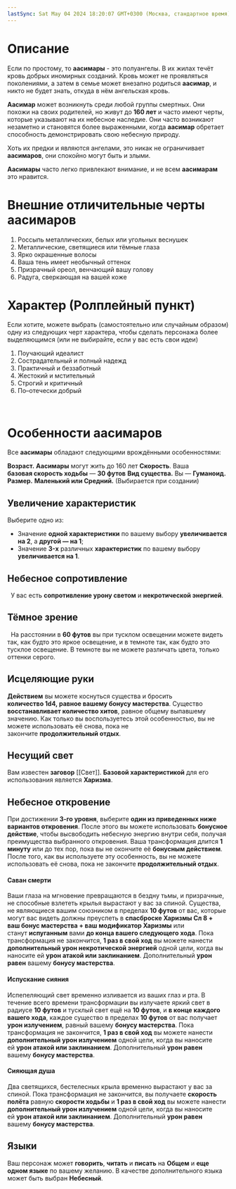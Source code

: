 ```yaml
---
lastSync: Sat May 04 2024 18:20:07 GMT+0300 (Москва, стандартное время)
---
```

# Описание

Если по простому, то **аасимары** - это полуангелы. В их жилах течёт кровь добрых иномирных созданий. Кровь может не проявляться поколениями, а затем в семье может внезапно родиться **аасимар**, и никто не будет знать, откуда в нём ангельская кровь.

**Аасимар** может возникнуть среди любой группы смертных. Они похожи на своих родителей, но живут до **160 лет** и часто имеют черты, которые указывают на их небесное наследие. Они часто возникают незаметно и становятся более выраженными, когда **аасимар** обретает способность демонстрировать свою небесную природу.

Хоть их предки и являются ангелами, это никак не ограничивает **аасимаров**, они спокойно могут быть и злыми.

**Аасимары** часто легко привлекают внимание, и не всем **аасимарам** это нравится.

# Внешние отличительные черты аасимаров

1. Россыпь металлических, белых или угольных веснушек
2. Металлические, светящиеся или тёмные глаза
3. Ярко окрашенные волосы
4. Ваша тень имеет необычный оттенок
5. Призрачный ореол, венчающий вашу голову
6. Радуга, сверкающая на вашей коже

# Характер (Ролплейный пункт)

Если хотите, можете выбрать (самостоятельно или случайным образом) одну из следующих черт характера, чтобы сделать персонажа более выделяющимся (или не выбирайте, если у вас есть свои идеи)

1. Поучающий идеалист
2. Сострадательный и полный надежд
3. Практичный и беззаботный
4. Жестокий и мстительный
5. Строгий и критичный
6. По–отечески добрый

 

# Особенности аасимаров

Все **аасимары** обладают следующими врождёнными особенностями:

**Возраст.** **Аасимары** могут жить до 160 лет
**Скорость**. Ваша **базовая скорость ходьбы** — **30 футов**
**Вид существа.** Вы — **Гуманоид.**
**Размер.** **Маленький или Средний.** (Выбирается при создании)

## Увеличение характеристик  

Выберите одно из:
- Значение **одной характеристики** по вашему выбору **увеличивается на 2**, а **другой — на 1**;
- Значение **3-x** различных **характеристик** по вашему выбору **увеличивается на 1**.

## Небесное сопротивление
 
У вас есть **сопротивление урону светом** и **некротической энергией**.
 
## Тёмное зрение
 
На расстоянии в **60 футов** вы при тусклом освещении можете видеть так, как будто это яркое освещение, и в темноте так, как будто это тусклое освещение. В темноте вы не можете различать цвета, только оттенки серого.

## Исцеляющие руки

**Действием** вы можете коснуться существа и бросить **количество 1d4, равное вашему бонусу мастерства**. Существо **восстанавливает количество хитов**, равное общему выпавшему значению. Как только вы воспользуетесь этой особенностью, вы не можете использовать её снова, пока не закончите **продолжительный отдых**.

## Несущий свет

Вам известен **заговор** [[Свет]]. **Базовой характеристикой** для его использования является **Харизма**.

## Небесное откровение

При достижении **3-го уровня**, выберите **один из приведенных ниже вариантов откровения**. После этого вы можете использовать **бонусное действие**, чтобы высвободить небесную энергию внутри себя, получая преимущества выбранного откровения. Ваша трансформация длится **1 минуту** или до тех пор, пока вы не окончите её **бонусным действием**. После того, как вы используете эту особенность, вы не можете использовать её снова, пока не закончите **продолжительный отдых**. 

#### Саван смерти

Ваши глаза на мгновение превращаются в бездну тьмы, и призрачные, не способные взлететь крылья вырастают у вас за спиной. Существа, не являющиеся вашим союзником в пределах **10 футов** от вас, которые могут вас видеть должны преуспеть в **спасброске Харизмы Сл 8 + ваш бонус мастерства + ваш модификатор Харизмы** или станут **испуганным** вами **до конца вашего следующего хода**. Пока трансформация не закончится, **1 раз в свой ход** вы можете нанести **дополнительный урон некротической энергией** одной цели, когда вы наносите ей **урон атакой или заклинанием**. Дополнительный **урон равен** вашему **бонусу мастерства**.

#### Испускание сияния

Испепеляющий свет временно изливается из ваших глаз и рта. В течение всего времени трансформации вы излучаете яркий свет в радиусе **10 футов** и тусклый свет ещё на **10 футов**, и **в конце каждого вашего хода**, каждое существо в пределах **10 футов** от вас получает **урон излучением**, равный вашему **бонусу мастерства**. Пока трансформация не закончится, **1 раз в свой ход** вы можете нанести **дополнительный урон излучением** одной цели, когда вы наносите ей **урон атакой или заклинанием**. Дополнительный **урон равен** вашему **бонусу мастерства**.

#### Сияющая душа

Два светящихся, бестелесных крыла временно вырастают у вас за спиной. Пока трансформация не закончится, вы получаете **скорость полёта** равную **скорости ходьбы** и **1 раз в свой ход** вы можете нанести **дополнительный урон излучением** одной цели, когда вы наносите ей **урон атакой или заклинанием**. Дополнительный **урон равен** вашему **бонусу мастерства**.

## Языки

Ваш персонаж может **говорить**, **читать** и **писать** на **Общем** и **еще одном языке** по вашему желанию. В качестве дополнительного языка может быть выбран **Небесный**.